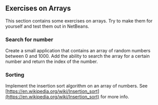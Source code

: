 ## Exercises on Arrays

This section contains some exercises on arrays. Try to make them for yourself and test them out in NetBeans.



### Search for number

Create a small application that contains an array of random numbers between 0 and 1000.
Add the ability to search the array for a certain number and return the index of the number.


### Sorting

Implement the insertion sort algorithm on an array of numbers. See [https://en.wikipedia.org/wiki/Insertion_sort](https://en.wikipedia.org/wiki/Insertion_sort) for more info.
